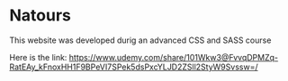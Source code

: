 # Natours
This website was developed durig an advanced CSS and SASS course

Here is the link: https://www.udemy.com/share/101Wkw3@FvvqDPMZq-RatEAy_kFnoxHH1F9BPeVI7SPek5dsPxcYLJD2ZSll2StyW9Svssw=/
